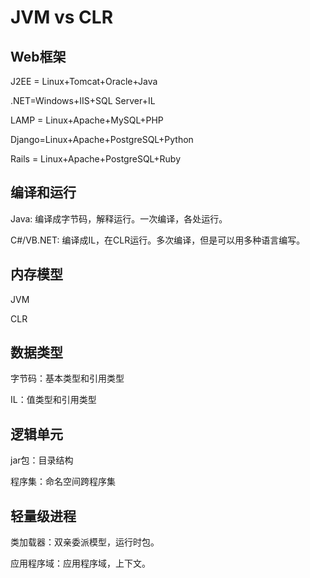 # **JVM vs CLR**

## **Web框架**

J2EE = Linux+Tomcat+Oracle+Java

.NET=Windows+IIS+SQL Server+IL

LAMP = Linux+Apache+MySQL+PHP

Django=Linux+Apache+PostgreSQL+Python

Rails = Linux+Apache+PostgreSQL+Ruby

## **编译和运行**

Java: 编译成字节码，解释运行。一次编译，各处运行。

C#/VB.NET: 编译成IL，在CLR运行。多次编译，但是可以用多种语言编写。


## **内存模型**

JVM

CLR

## **数据类型**

字节码：基本类型和引用类型

IL：值类型和引用类型

## **逻辑单元**

jar包：目录结构

程序集：命名空间跨程序集

## **轻量级进程**

类加载器：双亲委派模型，运行时包。

应用程序域：应用程序域，上下文。

